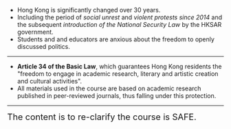 - Hong Kong is significantly changed over 30 years.
- Including the period of *social unrest* and *violent protests since 2014* and the subsequent *introduction of the National Security Law* by the HKSAR government.
- Students and and educators are anxious about the freedom to openly discussed politics.

---

- **Article 34 of the Basic Law**, which guarantees Hong Kong residents the "freedom to engage in academic research, literary and artistic creation and cultural activities".
- All materials used in the course are based on academic research published in peer-reviewed journals, thus falling under this protection.

---

<span style="font-size: 20">The content is to re-clarify the course is SAFE.</span>
